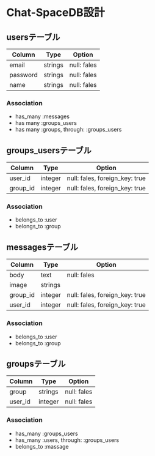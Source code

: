 # Chat-SpaceDB設計

## usersテーブル  
|Column|Type|Option|
|-------|----|------|
|email|strings|null: fales|
|password|strings|null: fales|
|name|strings|null: fales|
### Association  
- has_many :messages  
- has many :groups_users
- has many :groups, through: :groups_users

## groups_usersテーブル  
|Column|Type|Option|  
|------|-----|------|  
|user_id|integer|null: fales, foreign_key: true|  
|group_id|integer|null: fales, foreign_key: true|  
### Association  
- belongs_to :user  
- belongs_to :group  

## messagesテーブル  
|Column|Type|Option|  
|------|-----|------|  
|body|text|null: fales|  
|image|strings||  
|group_id|integer|null: fales, foreign_key: true|  
|user_id|integer|null: fales, foreign_key: true|  
### Association  
- belongs_to :user  
- belongs_to :group  

## groupsテーブル  
|Column|Type|Option|  
|-------|----|------|  
|group|strings|null: fales|  
|user_id|integer|null: fales|  
### Association   
- has_many :groups_users  
- has_many :users, through: :groups_users  
- belongs_to :massage  